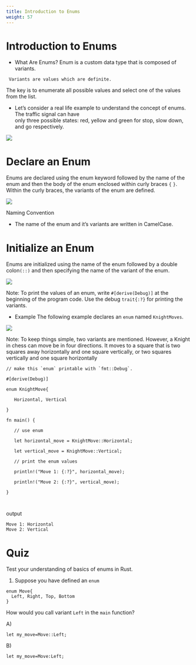 ```yaml
---
title: Introduction to Enums
weight: 57
---
```


# Introduction to Enums

- What Are Enums? 
Enum is a custom data type that is composed of variants.

```
 Variants are values which are definite.

```
The key is to enumerate all possible values and select one of the values from the list.

- Let’s consider a real life example to understand the concept of enums. The traffic signal can have  
only three possible states: red, yellow and green for stop, slow down, and go respectively.

![](https://raw.githubusercontent.com/sangam14/RustLabs/master/img/traffic-signal.png)

# Declare an Enum 

Enums are declared using the enum keyword followed by the name of the enum and then the body of the enum 
enclosed within curly braces `{` `}`. Within the curly braces, the variants of the enum are defined.

![](https://raw.githubusercontent.com/sangam14/RustLabs/master/img/enum-syntax.png)

Naming Convention
- The name of the enum and it’s variants are written in CamelCase.


# Initialize an Enum 

Enums are initialized using the name of the enum followed by a double colon`(::)` and then specifying the name of the variant of the enum.

![](https://raw.githubusercontent.com/sangam14/RustLabs/master/img/enum-syntax-init.png)

Note: To print the values of an enum, write `#[derive(Debug)]` at the beginning of the program code. Use the debug `trait{:?}` for printing the variants.

- Example 
The following example declares an `enum` named `KnightMoves`.

![](https://upload.wikimedia.org/wikipedia/commons/0/0b/Knight_%28chess%29_movements.gif)

Note: To keep things simple, two variants are mentioned. However, a Knight in chess can move be in four directions. It moves to a square that is two squares 
away horizontally and one square vertically, or two squares vertically and one square horizontally

```
// make this `enum` printable with `fmt::Debug`.

#[derive(Debug)]

enum KnightMove{

   Horizontal, Vertical

}

fn main() {

   // use enum

   let horizontal_move = KnightMove::Horizontal;

   let vertical_move = KnightMove::Vertical;

   // print the enum values

   println!("Move 1: {:?}", horizontal_move);

   println!("Move 2: {:?}", vertical_move);

}



```
output

```
Move 1: Horizontal
Move 2: Vertical

```

# Quiz 

Test your understanding of basics of enums in Rust.

1. Suppose you have defined an `enum`

```
enum Move{
  Left, Right, Top, Bottom
}

```
How would you call variant `Left` in the `main` function?

A)
```
let my_move=Move::Left;
```
B)
```
let my_move=Move:Left;
```








